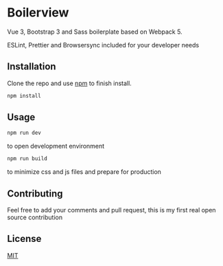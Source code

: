 # Boilerview

Vue 3, Bootstrap 3 and Sass boilerplate based on Webpack 5.

ESLint, Prettier and Browsersync included for your developer needs

## Installation

Clone the repo and use [npm](https://nodejs.org/en/download/) to finish install.

```bash
npm install
```

## Usage

```bash
npm run dev
```

to open development environment

```bash
npm run build
```

to minimize css and js files and prepare for production

## Contributing
Feel free to add your comments and pull request, this is my first real open source contribution

## License
[MIT](https://choosealicense.com/licenses/mit/)

